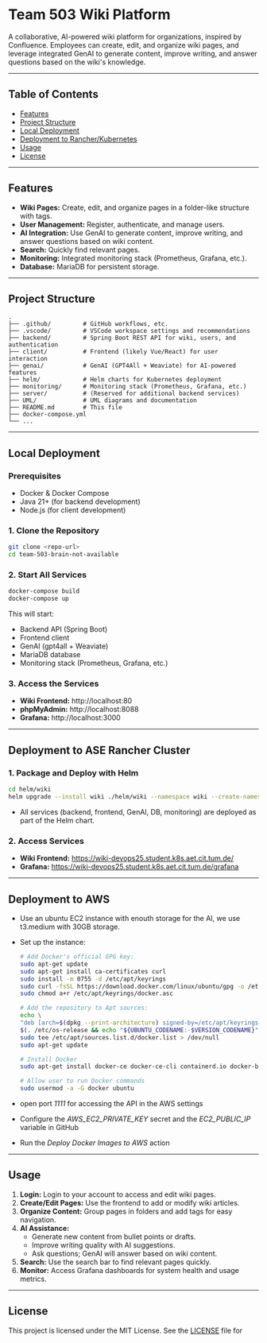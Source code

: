 # Team 503 Wiki Platform

A collaborative, AI-powered wiki platform for organizations, inspired by Confluence. Employees can create, edit, and organize wiki pages, and leverage integrated GenAI to generate content, improve writing, and answer questions based on the wiki's knowledge.

---

## Table of Contents

- [Features](#features)
- [Project Structure](#project-structure)
- [Local Deployment](#local-deployment)
- [Deployment to Rancher/Kubernetes](#deployment-to-rancherkubernetes)
- [Usage](#usage)
- [License](#license)

---

## Features

- **Wiki Pages:** Create, edit, and organize pages in a folder-like structure with tags.
- **User Management:** Register, authenticate, and manage users.
- **AI Integration:** Use GenAI to generate content, improve writing, and answer questions based on wiki content.
- **Search:** Quickly find relevant pages.
- **Monitoring:** Integrated monitoring stack (Prometheus, Grafana, etc.).
- **Database:** MariaDB for persistent storage.

---

## Project Structure

```
.
├── .github/         # GitHub workflows, etc.
├── .vscode/         # VSCode workspace settings and recommendations
├── backend/         # Spring Boot REST API for wiki, users, and authentication
├── client/          # Frontend (likely Vue/React) for user interaction
├── genai/           # GenAI (GPT4All + Weaviate) for AI-powered features
├── helm/            # Helm charts for Kubernetes deployment
├── monitoring/      # Monitoring stack (Prometheus, Grafana, etc.)
├── server/          # (Reserved for additional backend services)
├── UML/             # UML diagrams and documentation
├── README.md        # This file
├── docker-compose.yml
└── ...
```

---

## Local Deployment

### Prerequisites

- Docker & Docker Compose
- Java 21+ (for backend development)
- Node.js (for client development)

### 1. Clone the Repository

```sh
git clone <repo-url>
cd team-503-brain-not-available
```

### 2. Start All Services

```sh
docker-compose build
docker-compose up
```

This will start:
- Backend API (Spring Boot)
- Frontend client
- GenAI (gpt4all + Weaviate)
- MariaDB database
- Monitoring stack (Prometheus, Grafana, etc.)

### 3. Access the Services

- **Wiki Frontend:** http://localhost:80
- **phpMyAdmin:** http://localhost:8088
- **Grafana:** http://localhost:3000

---

## Deployment to ASE Rancher Cluster

### 1. Package and Deploy with Helm

```sh
cd helm/wiki
helm upgrade --install wiki ./helm/wiki --namespace wiki --create-namespace --recreate-pods
```

- All services (backend, frontend, GenAI, DB, monitoring) are deployed as part of the Helm chart.

### 2. Access Services

- **Wiki Frontend:** https://wiki-devops25.student.k8s.aet.cit.tum.de/
- **Grafana:** https://wiki-devops25.student.k8s.aet.cit.tum.de/grafana

---

## Deployment to AWS

- Use an ubuntu EC2 instance with enouth storage for the AI, we use t3.medium with 30GB storage.

- Set up the instance:
   ```sh
   # Add Docker's official GPG key:
   sudo apt-get update
   sudo apt-get install ca-certificates curl
   sudo install -m 0755 -d /etc/apt/keyrings
   sudo curl -fsSL https://download.docker.com/linux/ubuntu/gpg -o /etc/apt/keyrings/docker.asc
   sudo chmod a+r /etc/apt/keyrings/docker.asc

   # Add the repository to Apt sources:
   echo \
   "deb [arch=$(dpkg --print-architecture) signed-by=/etc/apt/keyrings/docker.asc] https://download.docker.com/linux/ubuntu \
   $(. /etc/os-release && echo "${UBUNTU_CODENAME:-$VERSION_CODENAME}") stable" | \
   sudo tee /etc/apt/sources.list.d/docker.list > /dev/null
   sudo apt-get update

   # Install Docker
   sudo apt-get install docker-ce docker-ce-cli containerd.io docker-buildx-plugin docker-compose-plugin

   # Allow user to run Docker commands
   sudo usermod -a -G docker ubuntu
   ```

- open port _1111_ for accessing the API in the AWS settings

- Configure the _AWS_EC2_PRIVATE_KEY_ secret and the _EC2_PUBLIC_IP_ variable in GitHub

- Run the _Deploy Docker Images to AWS_ action

---

## Usage

1. **Login:** Login to your account to access and edit wiki pages.
2. **Create/Edit Pages:** Use the frontend to add or modify wiki articles.
3. **Organize Content:** Group pages in folders and add tags for easy navigation.
4. **AI Assistance:**
   - Generate new content from bullet points or drafts.
   - Improve writing quality with AI suggestions.
   - Ask questions; GenAI will answer based on wiki content.
5. **Search:** Use the search bar to find relevant pages quickly.
6. **Monitor:** Access Grafana dashboards for system health and usage metrics.

---

## License

This project is licensed under the MIT License. See the [LICENSE](LICENSE) file for